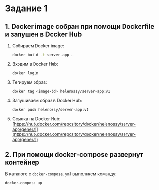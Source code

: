 # Задание 1

## 1. Docker image собран при помощи Dockerfile и запушен в Docker Hub

1. Собираем Docker image:

   ```bash
   docker build -t server-app .
   ```

2. Входим в Docker Hub:

   ```bash
   docker login
   ```

3. Тегируем образ:

   ```bash
   docker tag <image-id> helenossy/server-app:v1
   ```

4. Запушиваем образ в Docker Hub:

   ```bash
   docker push helenossy/server-app:v1
   ```

5. Ссылка на Docker Hub:  
   [https://hub.docker.com/repository/docker/helenossy/server-app/general](https://hub.docker.com/repository/docker/helenossy/server-app/general)

## 2. При помощи docker-compose развернут контейнер

В каталоге с `docker-compose.yml` выполняем команду:

```bash
docker-compose up
```
